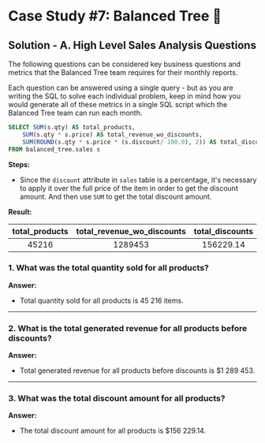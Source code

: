 # Case Study #7: Balanced Tree 🥾

## Solution - A. High Level Sales Analysis Questions

The following questions can be considered key business questions and metrics that the Balanced Tree team requires for their monthly reports.

Each question can be answered using a single query - but as you are writing the SQL to solve each individual problem, keep in mind how you would generate all of these metrics in a single SQL script which the Balanced Tree team can run each month.

```sql
SELECT SUM(s.qty) AS total_products,
    SUM(s.qty * s.price) AS total_revenue_wo_discounts,
    SUM(ROUND(s.qty * s.price * (s.discount/ 100.0), 2)) AS total_discounts
FROM balanced_tree.sales s
```

__Steps:__

- Since the `discount` attribute in `sales` table is a percentage, it's necessary to apply it over the full price of the item in order to get the discount amount. And then use `SUM` to get the total discount amount.

__Result:__

| total_products | total_revenue_wo_discounts | total_discounts |
| :-: | :-: | :-: |
| 45216| 1289453| 156229.14|

### 1. What was the total quantity sold for all products?

__Answer:__

- Total quantity sold for all products is 45 216 items.

---

### 2. What is the total generated revenue for all products before discounts?

__Answer:__

- Total generated revenue for all products before discounts is $1 289 453.

---

### 3. What was the total discount amount for all products?

__Answer:__

- The total discount amount for all products is $156 229.14.
